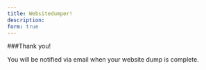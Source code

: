 ```yaml
---
title: Websitedumper!
description:
form: true
---
```


###Thank you!

You will be notified via email when your website dump is complete.
